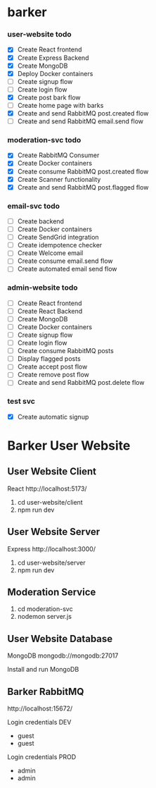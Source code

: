 # barker

### user-website todo

- [x] Create React frontend
- [x] Create Express Backend
- [x] Create MongoDB
- [x] Deploy Docker containers
- [ ] Create signup flow
- [ ] Create login flow
- [x] Create post bark flow
- [ ] Create home page with barks
- [x] Create and send RabbitMQ post.created flow
- [ ] Create and send RabbitMQ email.send flow

### moderation-svc todo

- [x] Create RabbitMQ Consumer
- [x] Create Docker containers
- [x] Create consume RabbitMQ post.created flow
- [x] Create Scanner functionality
- [x] Create and send RabbitMQ post.flagged flow

### email-svc todo

- [ ] Create backend
- [ ] Create Docker containers
- [ ] Create SendGrid integration
- [ ] Create idempotence checker
- [ ] Create Welcome email
- [ ] Create consume email.send flow
- [ ] Create automated email send flow

### admin-website todo

- [ ] Create React frontend
- [ ] Create React Backend
- [ ] Create MongoDB
- [ ] Create Docker containers
- [ ] Create signup flow
- [ ] Create login flow
- [ ] Create consume RabbitMQ posts
- [ ] Display flagged posts
- [ ] Create accept post flow
- [ ] Create remove post flow
- [ ] Create and send RabbitMQ post.delete flow

### test svc

- [x] Create automatic signup

# Barker User Website

## User Website Client

React
http://localhost:5173/

1. cd user-website/client
2. npm run dev

## User Website Server

Express
http://localhost:3000/

1. cd user-website/server
2. npm run dev

## Moderation Service

1. cd moderation-svc
2. nodemon server.js

## User Website Database

MongoDB
mongodb://mongodb:27017

Install and run MongoDB

## Barker RabbitMQ

http://localhost:15672/

Login credentials DEV

- guest
- guest

Login credentials PROD

- admin
- admin
